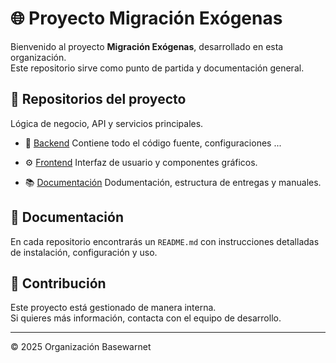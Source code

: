 # 🌐 Proyecto Migración Exógenas

Bienvenido al proyecto **Migración Exógenas**, desarrollado en esta organización.  
Este repositorio sirve como punto de partida y documentación general.

## 📂 Repositorios del proyecto

  Lógica de negocio, API y servicios principales.

- 🎨 [Backend](https://github.com/BSWProyectoWeb/backend)
  Contiene todo el código fuente, configuraciones ...

- ⚙️ [Frontend](https://github.com/BSWProyectoWeb/frontend)
  Interfaz de usuario y componentes gráficos.

- 📚 [Documentación](https://github.com/BSWProyectoWeb/Documentacion)
  Dodumentación, estructura de entregas y manuales.

## 📖 Documentación

En cada repositorio encontrarás un `README.md` con instrucciones detalladas de instalación, configuración y uso.

## 👥 Contribución

Este proyecto está gestionado de manera interna.  
Si quieres más información, contacta con el equipo de desarrollo.

---
© 2025 Organización Basewarnet
